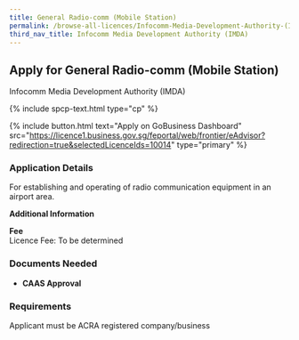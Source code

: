 ```yaml
---
title: General Radio-comm (Mobile Station)
permalink: /browse-all-licences/Infocomm-Media-Development-Authority-(IMDA)/General-Radio-comm-(Mobile-Station)
third_nav_title: Infocomm Media Development Authority (IMDA)
---
```


## Apply for General Radio-comm (Mobile Station)

Infocomm Media Development Authority (IMDA)

{% include spcp-text.html type="cp" %}

{% include button.html text="Apply on GoBusiness Dashboard" src="https://licence1.business.gov.sg/feportal/web/frontier/eAdvisor?redirection=true&selectedLicenceIds=10014" type="primary" %}

### Application Details

<p>For establishing and operating of radio communication equipment in an airport area.</p>

**Additional Information**

<p><strong>Fee</strong><br />Licence Fee: To be determined</p>

### Documents Needed

<ul>
 <li><strong>CAAS Approval</strong></li>
 </ul>

### Requirements

Applicant must be ACRA registered company/business

